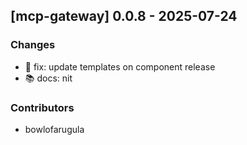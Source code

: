 ## [mcp-gateway] 0.0.8 - 2025-07-24

### Changes

- 🐛 fix: update templates on component release
- 📚 docs: nit

### Contributors

- bowlofarugula
